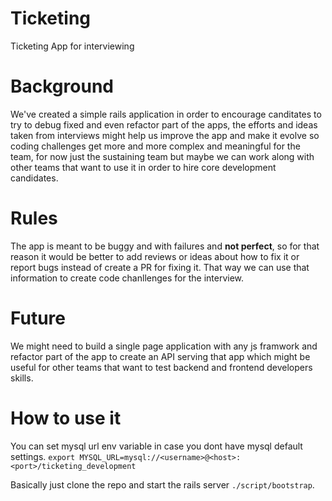 # Ticketing
Ticketing App for interviewing

# Background

We've created a simple rails application in order to encourage canditates to try to debug fixed and even refactor part of the apps, the efforts and ideas taken from interviews might help us improve the app and make it evolve so coding challenges get more and more complex and meaningful for the team, for now just the sustaining team but maybe we can work along with other teams that want to use it in order to hire core development candidates.

# Rules 
The app is meant to be buggy and with failures and **not perfect**, so for that reason it would be better to add reviews or ideas about how to fix it or report bugs instead of create a PR for fixing it.  That way we can use that information to create code chanllenges for the interview.

# Future

We might need to build a single page application with any js framwork and refactor part of the app to create an API serving that app which might be useful for other teams that want to test backend and frontend developers skills.

# How to use it

You can set mysql url env variable in case you dont have mysql default settings. 
`export MYSQL_URL=mysql://<username>@<host>:<port>/ticketing_development` 

Basically just clone the repo and start the rails server ``./script/bootstrap``.
